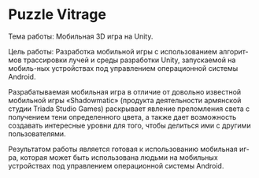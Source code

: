 # Puzzle Vitrage
 
Тема работы: Мобильная 3D игра на Unity. 

Цель работы: Разработка мобильной игры с использованием алгорит-мов трассировки лучей и среды разработки Unity, запускаемой на мобиль-ных устройствах под управлением операционной системы Android.

Разрабатываемая мобильная игра в отличие от довольно известной мобильной игры «Shadowmatic» (продукта деятельности армянской студии Triada Studio Games) раскрывает явление преломления света с получением тени определенного цвета, а также дает возможность создавать интересные уровни для того, чтобы делиться ими с другими пользователями.

Результатом работы является готовая к использованию мобильная иг-ра, которая может быть использована людьми на мобильных устройствах под управлением операционной системы Android.
